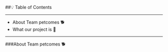 ##💡 Table of Contents
___
<ul>
    <li>About Team petcomes 🐕</li>
    <li>What our project is 🐾</li>
</ul>

___
 
###About Team petcomes 🐕
